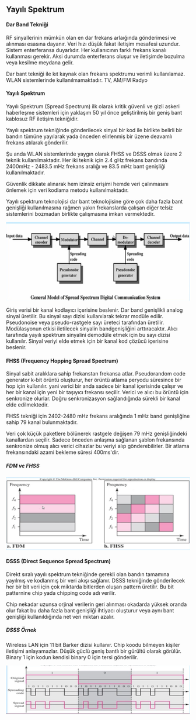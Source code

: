 Yayılı Spektrum
------

#### Dar Band Tekniği
RF sinyallerinin mümkün olan en dar frekans arlaığında gönderimesi ve alınması esasına dayanır. Veri hızı düşük fakat iletişim mesafesi uzundur. Sistem enterferansa duyarlıdır. Her kullanıcının farklı frekans kanalı kullanması gerekir. Aksi durumda enterferans oluşur ve iletişimde bozulma veya kesilme meydana gelir. 

Dar bant tekniği ile kıt kaynak olan frekans spektrumu verimli kullanılamaz. WLAN sistemlerinde kullanılmamaktadır. TV, AM/FM Radyo

#### Yayılı Spektrum
Yayılı Spektrum (Spread Spectrum) ilk olarak kritik güvenli ve gizli askeri haberleşme sistemleri için yaklaşım 50 yıl önce geliştirilmiş bir geniş bant kablosuz RF iletişim tekniğidir.

Yayılı spektrum tekniğinde gönderilecek sinyal bir kod ile birlikte belirli bir bandın tümüne yayılarak yada önceden elirlenmiş bir üzene deavamlı frekans atılarak gönderilir.

Şu anda WLAN sistemlerinde yaygın olarak FHSS ve DSSS olmak üzere 2 teknik kullanılmaktadır. Her iki teknik için 2.4 gHz frekans bandında 2400mHz - 2483.5 mHz frekans aralığı ve 83.5 mHz bant genişliği kullanılmaktadır. 

Güvenlik dikkate alınarak hem izinsiz erişimi hemde veri çalınmasını önlemek için veri kodlama metodu kullanılmaktadır.

Yayılı spektrum teknolojisi dar bant teknolojisine göre çok daha fazla bant genişliği kullanılmasına rağmen yakın frekanslarda çalışan diğer telsiz sistemlerini bozmadan birlikte çalışmasına imkan vermektedir.

![](yayili-spektrum.png)

Giriş verisi bir kanal kodlayıcı içerisine beslenir. Dar band genişlikli analog sinyal üretilir. Bu sinyal sayı dizisi kullanılarak tekrar modüle edilir. Pseudonoise veya pseudo-rastgele sayı üreteci tarafından üretilir. Modülasyonun etkisi iletilecek sinyalin bandgenişliğini arttıracaktır. Alıcı tarafında yayılı spektrum sinyalini demodüle etmek için bu sayı dizisi kullanılır. Sinyal veriyi elde etmek için bir kanal kod çözücü içerisine beslenir.

#### FHSS (Frequency Hopping Spread Spectrum)
Sinyal sabit aralıklara sahip frekanstan frekansa atlar. Pseudorandom code generator k-bit örüntü oluşturur, her örüntü atlama peryodu süresince bir hop için kullanılır. yani verici bir anda sadece bir kanal içerisinde çalışır ve her bir kanal için yeni bir taşıyıcı frekansı seçilir. Verici ve alıcı bu örüntü için senkronize olurlar. Doğru senkronizasyon sağlandığında sürekli bir kanal elde edilmektedir.

FHSS tekniği için 2402-2480 mHz frekans aralığında 1 mHz band genişliğine sahip 79 kanal bulunmaktadır.

Veri çok küçük paketlere bölünerek rastgele değişen 79 mHz genişliğindeki kanallardan seçilir. Sadece önceden anlaşma sağlanan şablon frekansında senkronize olmuş alıcı verici cihazlar bu veriyi alıp gönderebilirler. Bir atlama frekansındaki azami bekleme süresi 400ms'dir.

##### FDM ve FHSS
![](fhss.png)

#### DSSS (Direct Sequence Spread Spectrum)
Direkt sıralı yayılı spektrum tekniğinde gerekli olan bandın tamamına yayılmış ve kodlanmış bir veri akışı sağlanır. DSSS tekniğinde gönderilecek her bir bit veri için çok miktarda bitlerden oluşan pattern üretilir. Bu bit patternine chip yada chipping code adı verilir.

Chip nekadar uzunsa orjinal verilerin geri alınması okadarda yüksek oranda olur fakat bu daha fazla bant genişliği ihtiyacı oluşturur veya aynı bant genişliği kullanıldığında net veri miktarı azalır.

##### DSSS Örnek
Wireless LAN için 11 bit Barker dizisi kullanır. Chip koodu bilmeyen kişiler iletişimi anlayamazlar. Düşük güclü geniş bantlı bir gürültü olarak görülür. Binary 1 için kodun kendisi binary 0 için tersi gönderilir.

![](dsss.png)


